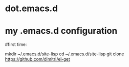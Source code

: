 # dot.emacs.d
# my .emacs.d configuration

#first time:

mkdir ~/.emacs.d/site-lisp
cd ~/.emacs.d/site-lisp
git clone https://github.com/dimitri/el-get
